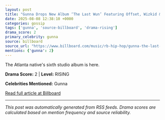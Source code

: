 ```yaml
---
layout: post
title: "Gunna Drops New Album ‘The Last Wun’ Featuring Offset, Wizkid & Burna Boy"""
date: 2025-08-08 12:38:10 +0000
categories: gossip
tags: ['gunna', 'source-billboard', 'drama-rising']
drama_score: 2
primary_celebrity: gunna
source: billboard
source_url: "https://www.billboard.com/music/rb-hip-hop/gunna-the-last-wun-album-1236038693/"""
mentions: {'gunna': 2}
---
```


The Atlanta native's sixth studio album is here.

**Drama Score:** 2 | **Level:** RISING

**Celebrities Mentioned:** Gunna

[Read full article at Billboard](https://www.billboard.com/music/rb-hip-hop/gunna-the-last-wun-album-1236038693/)

---
*This post was automatically generated from RSS feeds. Drama scores are calculated based on mention frequency and source reliability.*
